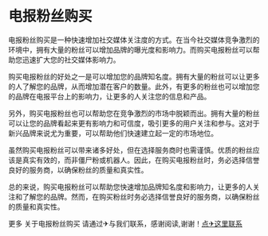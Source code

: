# 电报粉丝购买

电报粉丝购买是一种快速增加社交媒体关注度的方式。在当今社交媒体竞争激烈的环境中，拥有大量的粉丝可以增加品牌的曝光度和影响力。而购买电报粉丝可以帮助您迅速扩大您的社交媒体影响力。

购买电报粉丝的好处之一是可以增加您的品牌知名度。拥有大量的粉丝可以让更多的人了解您的品牌，从而增加潜在客户的数量。此外，有更多的粉丝也可以增加您的品牌在电报平台上的影响力，让更多的人关注您的信息和产品。

另外，购买电报粉丝也可以帮助您在竞争激烈的市场中脱颖而出。拥有大量的粉丝可以让您的品牌看起来更有影响力和可信度，吸引更多的用户关注和参与。这对于新兴品牌来说尤为重要，可以帮助他们快速建立起一定的市场地位。

虽然购买电报粉丝可以带来诸多好处，但在选择服务商时也需谨慎。优质的粉丝应该是真实有效的，而非僵尸粉或机器人。因此，在购买电报粉丝时，务必选择信誉良好的服务商，以确保粉丝的质量和真实性。

总的来说，购买电报粉丝可以帮助您快速增加品牌知名度和影响力，让更多的人关注和了解您的品牌。然而，在购买粉丝时务必选择信誉良好的服务商，以确保粉丝的质量和真实性。

更多 关于电报粉丝购买 请通过✈与我们联系，感谢阅读,谢谢！[点✈这里联系](https://gg.k02.cc)